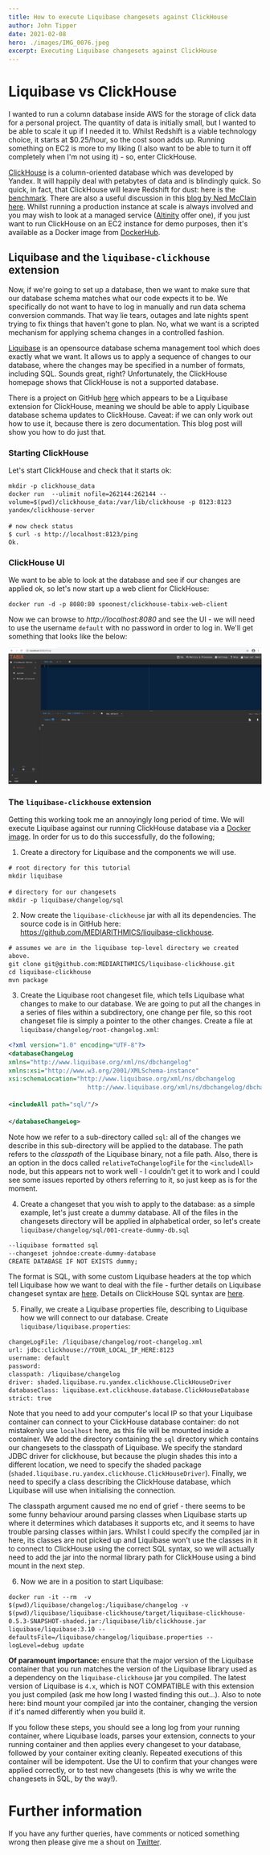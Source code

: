 ```yaml
---
title: How to execute Liquibase changesets against ClickHouse
author: John Tipper
date: 2021-02-08
hero: ./images/IMG_0076.jpeg
excerpt: Executing Liquibase changesets against ClickHouse
---
```


# Liquibase vs ClickHouse

I wanted to run a column database inside AWS for the storage of click data for a personal project. The quantity of data is initially small, but I wanted to be able to scale it up if I needed it to.  Whilst Redshift is a viable technology choice, it starts at $0.25/hour, so the cost soon adds up. Running something on EC2 is more to my liking (I also want to be able to turn it off completely when I'm not using it) - so, enter ClickHouse.

[ClickHouse](https://clickhouse.tech) is a column-oriented database which was developed by Yandex. It will happily deal with petabytes of data and is blindingly quick. So quick, in fact, that ClickHouse will leave Redshift for dust: here is the [benchmark](https://altinity.com/blog/2017/6/20/clickhouse-vs-redshift). There are also a useful discussion in this [blog by Ned McClain here](https://www.nedmcclain.com/why-devops-love-clickhouse/).  Whilst running a production instance at scale is always involved and you may wish to look at a managed service ([Altinity](https://altinity.com/cloud-database/?/) offer one), if you just want to run ClickHouse on an EC2 instance for demo purposes, then it's available as a Docker image from [DockerHub](https://hub.docker.com/r/yandex/clickhouse-server/).

## Liquibase and the `liquibase-clickhouse` extension

Now, if we're going to set up a database, then we want to make sure that our database schema matches what our code expects it to be. We specifically do not want to have to log in manually and run data schema conversion commands.  That way lie tears, outages and late nights spent trying to fix things that haven't gone to plan. No, what we want is a scripted mechanism for applying schema changes in a controlled fashion.

[Liquibase](https://www.liquibase.org) is an opensource database schema management tool which does exactly what we want. It allows us to apply a sequence of changes to our database, where the changes may be specified in a number of formats, including SQL.  Sounds great, right?  Unfortunately, the ClickHouse homepage shows that ClickHouse is not a supported database.

There is a project on GitHub [here](https://github.com/MEDIARITHMICS/liquibase-clickhouse) which appears to be a Liquibase extension for ClickHouse, meaning we should be able to apply Liquibase database schema updates to ClickHouse. Caveat: if we can only work out how to use it, because there is zero documentation.  This blog post will show you how to do just that.

### Starting ClickHouse

Let's start ClickHouse and check that it starts ok:

```shell script
mkdir -p clickhouse_data
docker run  --ulimit nofile=262144:262144 --volume=$(pwd)/clickhouse_data:/var/lib/clickhouse -p 8123:8123 yandex/clickhouse-server

# now check status
$ curl -s http://localhost:8123/ping
Ok.

```

### ClickHouse UI

We want to be able to look at the database and see if our changes are applied ok, so let's now start up a web client for ClickHouse:

```shell script
docker run -d -p 8080:80 spoonest/clickhouse-tabix-web-client
```

Now we can browse to *http://localhost:8080* and see the UI - we will need to use the username `default` with no password in order to log in.  We'll get something that looks like the below:

![Tabix web UI](images/tabix-webui.png)

### The `liquibase-clickhouse` extension

Getting this working took me an annoyingly long period of time.  We will execute Liquibase against our running ClickHouse database via a [Docker image](https://hub.docker.com/r/liquibase/liquibase).  In order for us to do this successfully, do the following;

1. Create a directory for Liquibase and the components we will use.

```shell script
# root directory for this tutorial
mkdir liquibase

# directory for our changesets
mkdir -p liquibase/changelog/sql
``` 

2. Now create the `liquibase-clickhouse` jar with all its dependencies. The source code is in GitHub here: https://github.com/MEDIARITHMICS/liquibase-clickhouse.

```shell script
# assumes we are in the liquibase top-level directory we created above. 
git clone git@github.com:MEDIARITHMICS/liquibase-clickhouse.git
cd liquibase-clickhouse
mvn package
```

3. Create the Liquibase root changeset file, which tells Liquibase what changes to make to our database. We are going to put all the changes in a series of files within a subdirectory, one change per file, so this root changeset file is simply a pointer to the other changes.  Create a file at `liquibase/changelog/root-changelog.xml`:

```xml
<?xml version="1.0" encoding="UTF-8"?>
<databaseChangeLog
xmlns="http://www.liquibase.org/xml/ns/dbchangelog"
xmlns:xsi="http://www.w3.org/2001/XMLSchema-instance"
xsi:schemaLocation="http://www.liquibase.org/xml/ns/dbchangelog
                      http://www.liquibase.org/xml/ns/dbchangelog/dbchangelog-3.8.xsd">

<includeAll path="sql/"/>

</databaseChangeLog>
```

Note how we refer to a sub-directory called `sql`: all of the changes we describe in this sub-directory will be applied to the database. The path refers to the *classpath* of the Liquibase binary, not a file path. Also, there is an option in the docs called `relativeToChangelogFile` for the `<includeAll>` node, but this appears not to work well - I couldn't get it to work and I could see some issues reported by others referring to it, so just keep as is for the moment.
 
4. Create a changeset that you wish to apply to the database: as a simple example, let's just create a dummy database. All of the files in the changesets directory will be applied in alphabetical order, so let's create `liquibase/changelog/sql/001-create-dummy-db.sql`

```text
--liquibase formatted sql
--changeset johndoe:create-dummy-database
CREATE DATABASE IF NOT EXISTS dummy;

```

The format is SQL, with some custom Liquibase headers at the top which tell Liquibase how we want to deal with the file - further details on Liquibase changeset syntax are [here](https://docs.liquibase.com/concepts/basic/changeset.html). Details on ClickHouse SQL syntax are [here](https://clickhouse.tech/docs/en/sql-reference/statements/create/database/).

5. Finally, we create a Liquibase properties file, describing to Liquibase how we will connect to our database. Create `liquibase/liquibase.properties`: 

```
changeLogFile: /liquibase/changelog/root-changelog.xml
url: jdbc:clickhouse://YOUR_LOCAL_IP_HERE:8123
username: default
password:
classpath: /liquibase/changelog
driver: shaded.liquibase.ru.yandex.clickhouse.ClickHouseDriver
databaseClass: liquibase.ext.clickhouse.database.ClickHouseDatabase
strict: true
``` 

Note that you need to add your computer's local IP so that your Liquibase container can connect to your ClickHouse database container: do not mistakenly use `localhost` here, as this file will be mounted inside a container. We add the directory containing the `sql` directory which contains our changesets to the classpath of Liquibase. We specify the standard JDBC driver for clickhouse, but because the plugin shades this into a different location, we need to specify the shaded package (`shaded.liquibase.ru.yandex.clickhouse.ClickHouseDriver`). Finally, we need to specify a class describing the ClickHouse database, which Liquibase will use when initialising the connection.

The classpath argument caused me no end of grief - there seems to be some funny behaviour around parsing classes when Liquibase starts up where it determines which databases it supports etc, and it seems to have trouble parsing classes within jars. Whilst I could specify the compiled jar in here, its classes are not picked up and Liquibase won't use the classes in it to connect to ClickHouse using the correct SQL syntax, so we will actually need to add the jar into the normal library path for ClickHouse using a bind mount in the next step.

6. Now we are in a position to start Liquibase:

```shell script
docker run -it --rm  -v $(pwd)/liquibase/changelog:/liquibase/changelog -v $(pwd)/liquibase/liquibase-clickhouse/target/liquibase-clickhouse-0.5.3-SNAPSHOT-shaded.jar:/liquibase/lib/clickhouse.jar liquibase/liquibase:3.10 --defaultsFile=/liquibase/changelog/liquibase.properties --logLevel=debug update 
```

**Of paramount importance:** ensure that the major version of the Liquibase container that you run matches the version of the Liquibase library used as a dependency on the `liquibase-clickhouse` jar you compiled. The latest version of Liquibase is `4.x`, which is NOT COMPATIBLE with this extension you just compiled (ask me how long I wasted finding this out...).  Also to note here: bind mount your compiled jar into the container, changing the version if it's named differently when you build it. 

If you follow these steps, you should see a long log from your running container, where Liquibase loads, parses your extension, connects to your running container and then applies every changeset to your database, followed by your container exiting cleanly. Repeated executions of this container will be idempotent.  Use the UI to confirm that your changes were applied correctly, or to test new changesets (this is why we write the changesets in SQL, by the way!).

# Further information

If you have any further queries, have comments or noticed something wrong then please give me a shout on [Twitter](https://twitter.com/john_tipper). 